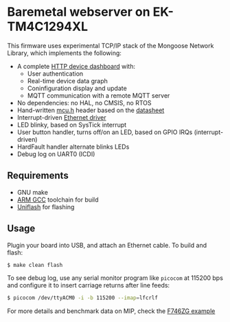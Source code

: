 # Baremetal webserver on EK-TM4C1294XL

This firmware uses experimental TCP/IP stack of the Mongoose Network Library,
which implements the following:

- A complete [HTTP device dashboard](../../device-dashboard) with:
  - User authentication
  - Real-time device data graph
  - Coninfiguration display and update
  - MQTT communication with a remote MQTT server
- No dependencies: no HAL, no CMSIS, no RTOS
- Hand-written [mcu.h](mcu.h) header based on the [datasheet](https://www.ti.com/lit/pdf/spms433)
- Interrupt-driven [Ethernet driver](../../../drivers/mip_driver_tm4c.c)
- LED blinky, based on SysTick interrupt
- User button handler, turns off/on an LED, based on GPIO IRQs (interrupt-driven)
- HardFault handler alternate blinks LEDs
- Debug log on UART0 (ICDI)

## Requirements

- GNU make
- [ARM GCC](https://developer.arm.com/tools-and-software/open-source-software/developer-tools/gnu-toolchain/gnu-rm) toolchain for build
- [Uniflash](https://www.ti.com/tool/UNIFLASH) for flashing

## Usage

Plugin your board into USB, and attach an Ethernet cable.
To build and flash:

```sh
$ make clean flash
```

To see debug log, use any serial monitor program like `picocom` at 115200 bps and configure it to insert carriage returns after line feeds:

```sh
$ picocom /dev/ttyACM0 -i -b 115200 --imap=lfcrlf
```

For more details and benchmark data on MIP, check the [F746ZG example](../nucleo-f746zg-baremetal/)
